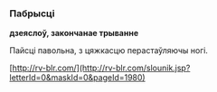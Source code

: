 ### Пабрысці
**дзеяслоў, закончанае трыванне**

Пайсці павольна, з цяжкасцю перастаўляючы ногі.

<a rel="author">[http://rv-blr.com/](http://rv-blr.com/slounik.jsp?letterId=0&maskId=0&pageId=1980)</a>
